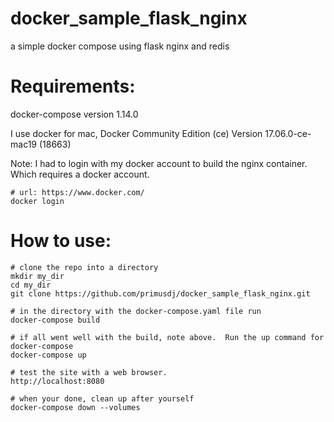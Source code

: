 # docker_sample_flask_nginx
a simple docker compose using flask nginx and redis

# Requirements:
docker-compose version 1.14.0

I use docker for mac, Docker Community Edition (ce)
Version 17.06.0-ce-mac19 (18663)

Note: I had to login with my docker account to build the nginx container.  Which requires a docker account.

	# url: https://www.docker.com/
	docker login

# How to use:
	
	# clone the repo into a directory
	mkdir my_dir
	cd my_dir
	git clone https://github.com/primusdj/docker_sample_flask_nginx.git

	# in the directory with the docker-compose.yaml file run
	docker-compose build

	# if all went well with the build, note above.  Run the up command for docker-compose
	docker-compose up

	# test the site with a web browser.
	http://localhost:8080

	# when your done, clean up after yourself
	docker-compose down --volumes
